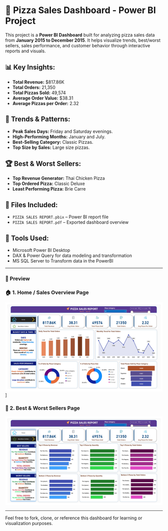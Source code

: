# 🍕 Pizza Sales Dashboard - Power BI Project

This project is a **Power BI Dashboard** built for analyzing pizza sales data from **January 2015 to December 2015**. It helps visualize trends, best/worst sellers, sales performance, and customer behavior through interactive reports and visuals.

## 📊 Key Insights:
- **Total Revenue:** $817.86K
- **Total Orders:** 21,350
- **Total Pizzas Sold:** 49,574
- **Average Order Value:** $38.31
- **Average Pizzas per Order:** 2.32

## 📅 Trends & Patterns:
- **Peak Sales Days:** Friday and Saturday evenings.
- **High-Performing Months:** January and July.
- **Best-Selling Category:** Classic Pizzas.
- **Top Size by Sales:** Large size pizzas.

## 🏆 Best & Worst Sellers:
- **Top Revenue Generator:** Thai Chicken Pizza
- **Top Ordered Pizza:** Classic Deluxe
- **Least Performing Pizza:** Brie Carre

## 📁 Files Included:
- `PIZZA SALES REPORT.pbix` – Power BI report file
- `PIZZA SALES REPORT.pdf` – Exported dashboard overview

## 🧰 Tools Used:
- Microsoft Power BI Desktop
- DAX & Power Query for data modeling and transformation
- MS SQL Server to Transform data in the PowerBI 
  
---

### 🔗 Preview
   
### 🏠 1. Home / Sales Overview Page  
![Home](Photos/Home.jpg)]

### 🌟 2. Best & Worst Sellers Page  
![Best/Worst Sellers](Photos/Bestworstsellers.jpg)

     
    
     
---

Feel free to fork, clone, or reference this dashboard for learning or visualization purposes.
